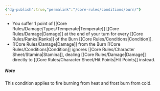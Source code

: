 ```yaml
---
{"dg-publish":true,"permalink":"/core-rules/conditions/burn/"}
---
```


- You suffer 1 point of [[Core Rules/Damage/Types/Temperate\|Temperate]] [[Core Rules/Damage\|Damage]] at the end of your turn for every [[Core Rules/Ranks\|Ranks]] of the Burn [[Core Rules/Conditions\|Condition]].
- [[Core Rules/Damage\|Damage]] from the Burn [[Core Rules/Conditions\|Condition]] ignores [[Core Rules/Character Sheet/Stamina\|Stamina]], dealing [[Core Rules/Damage\|Damage]] directly to [[Core Rules/Character Sheet/Hit Points\|Hit Points]] instead.

##### Note
This condition applies to fire burning from heat and frost burn from cold.